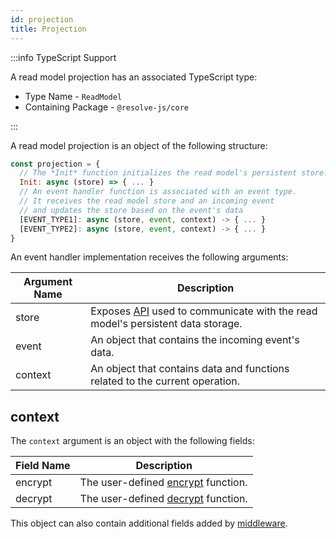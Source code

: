 ```yaml
---
id: projection
title: Projection
---
```


:::info TypeScript Support

A read model projection has an associated TypeScript type:

- Type Name - `ReadModel`
- Containing Package - `@resolve-js/core`

:::

A read model projection is an object of the following structure:

```js
const projection = {
  // The *Init* function initializes the read model's persistent store.
  Init: async (store) => { ... }
  // An event handler function is associated with an event type.
  // It receives the read model store and an incoming event
  // and updates the store based on the event's data
  [EVENT_TYPE1]: async (store, event, context) -> { ... }
  [EVENT_TYPE2]: async (store, event, context) -> { ... }
}
```

An event handler implementation receives the following arguments:

| Argument Name | Description                                                                                              |
| ------------- | -------------------------------------------------------------------------------------------------------- |
| store         | Exposes [API](../read-model/store.md) used to communicate with the read model's persistent data storage. |
| event         | An object that contains the incoming event's data.                                                       |
| context       | An object that contains data and functions related to the current operation.                             |

## context

The `context` argument is an object with the following fields:

| Field Name | Description                                               |
| ---------- | --------------------------------------------------------- |
| encrypt    | The user-defined [encrypt](../../encryption.md) function. |
| decrypt    | The user-defined [decrypt](../../encryption.md) function. |

This object can also contain additional fields added by [middleware](../../middleware.md).
